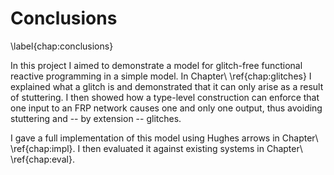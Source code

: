 Conclusions
===========

\label{chap:conclusions}

In this project I aimed to demonstrate a model for glitch-free functional
reactive programming in a simple model. In Chapter\ \ref{chap:glitches} I
explained what a glitch is and demonstrated that it can only arise as a result
of stuttering. I then showed how a type-level construction can enforce that one
input to an FRP network causes one and only one output, thus avoiding stuttering
and -- by extension -- glitches.

I gave a full implementation of this model using Hughes arrows in Chapter\ 
\ref{chap:impl}. I then evaluated it against existing systems in Chapter\ 
\ref{chap:eval}.

